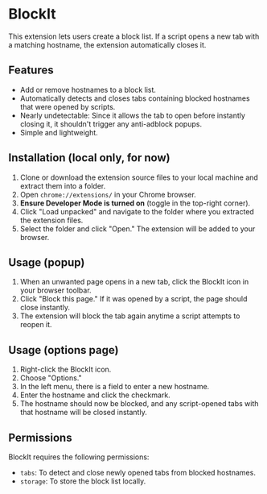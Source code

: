 # BlockIt
This extension lets users create a block list. If a script opens a new tab with a matching hostname, the extension automatically closes it.

## Features
- Add or remove hostnames to a block list.
- Automatically detects and closes tabs containing blocked hostnames that were opened by scripts.
- Nearly undetectable: Since it allows the tab to open before instantly closing it, it shouldn't trigger any anti-adblock popups.
- Simple and lightweight.

## Installation (local only, for now)
1. Clone or download the extension source files to your local machine and extract them into a folder.
2. Open `chrome://extensions/` in your Chrome browser.
3. **Ensure Developer Mode is turned on** (toggle in the top-right corner).
4. Click "Load unpacked" and navigate to the folder where you extracted the extension files.
5. Select the folder and click "Open." The extension will be added to your browser.

## Usage (popup)
1. When an unwanted page opens in a new tab, click the BlockIt icon in your browser toolbar.
2. Click "Block this page." If it was opened by a script, the page should close instantly.
3. The extension will block the tab again anytime a script attempts to reopen it.

## Usage (options page)
1. Right-click the BlockIt icon.
2. Choose "Options."
3. In the left menu, there is a field to enter a new hostname.
4. Enter the hostname and click the checkmark.
5. The hostname should now be blocked, and any script-opened tabs with that hostname will be closed instantly.

## Permissions
BlockIt requires the following permissions:
- `tabs`: To detect and close newly opened tabs from blocked hostnames.
- `storage`: To store the block list locally.